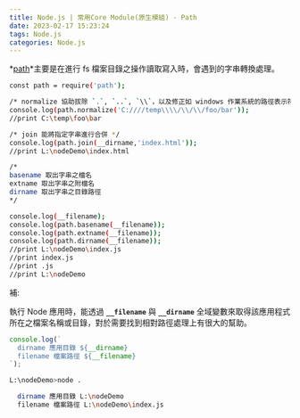 ```yaml
---
title: Node.js | 常用Core Module(原生模組) - Path
date: 2023-02-17 15:23:24
tags: Node.js
categories: Node.js
---
```

*[path](http://nodejs.cn/api/path.html)*主要是在進行 fs 檔案目錄之操作讀取寫入時，會遇到的字串轉換處理。

```bash
const path = require('path');

/* normalize 協助拔除 `.`, `..`, `\\`，以及修正如 windows 作業系統的路徑表示符號 */
console.log(path.normalize('C:////temp\\\\/\\/\\/foo/bar'));
//print C:\temp\foo\bar

/* join 能將指定字串進行合併 */
console.log(path.join(__dirname,'index.html'));
//print L:\nodeDemo\index.html

/* 
basename 取出字串之檔名
extname 取出字串之附檔名
dirname 取出字串之目錄路徑
*/

console.log(__filename);
console.log(path.basename(__filename));
console.log(path.extname(__filename));
console.log(path.dirname(__filename));
//print L:\nodeDemo\index.js
//print index.js
//print .js
//print L:\nodeDemo
```

補:

執行 Node 應用時，能透過 **`__filename`** 與 **`__dirname`** 全域變數來取得該應用程式所在之檔案名稱或目錄，對於需要找到相對路徑處理上有很大的幫助。

```jsx
console.log(`
  dirname 應用目錄 ${__dirname}
  filename 檔案路徑 ${__filename}
`);
```

```bash
L:\nodeDemo>node .

  dirname 應用目錄 L:\nodeDemo
  filename 檔案路徑 L:\nodeDemo\index.js
```